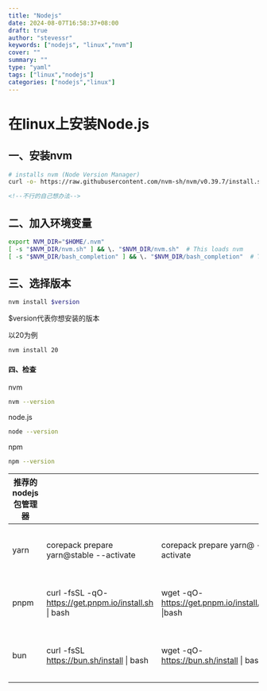 ```yaml
---
title: "Nodejs"
date: 2024-08-07T16:58:37+08:00
draft: true
author: "stevessr"
keywords: ["nodejs", "linux","nvm"]
cover: ""
summary: ""
type: "yaml"
tags: ["linux","nodejs"]
categories: ["nodejs","linux"]
---
```


# 在linux上安装Node.js

## 一、安装nvm

```bash
# installs nvm (Node Version Manager)
curl -o- https://raw.githubusercontent.com/nvm-sh/nvm/v0.39.7/install.sh | bash
```

```html
<!--不行的自己想办法-->
```

<!--笔者是这样的curl -o- https://fastgit.cc/raw.githubusercontent.com/nvm-sh/nvm/v0.39.7/install.sh | bash-->

## 二、加入环境变量

```bash
export NVM_DIR="$HOME/.nvm"
[ -s "$NVM_DIR/nvm.sh" ] && \. "$NVM_DIR/nvm.sh"  # This loads nvm
[ -s "$NVM_DIR/bash_completion" ] && \. "$NVM_DIR/bash_completion"  # This loads nvm bash_completion

```

<!--这是我的-->

## 三、选择版本

```bash
nvm install $version
```

$version代表你想安装的版本

以20为例

```bash
nvm install 20
```

#### 四、检查

nvm

```bash
nvm --version
```

node.js

```bash
node --version
```

npm

```bash
npm --version
```

| 推荐的nodejs 包管理器 |                                                        |                                                 | npm包形式                 |
| --------------------- | ------------------------------------------------------ | ----------------------------------------------- | ------------------------- |
| yarn                  | corepack prepare yarn@stable --activate                | corepack prepare yarn@<version> --activate      | npm install --global yarn |
| pnpm                  | curl -fsSL -qO- https://get.pnpm.io/install.sh \| bash | wget -qO- https://get.pnpm.io/install.sh \|bash | npm install --global pnpm |
| bun                   | curl -fsSL https://bun.sh/install \| bash              | wget -qO- https://bun.sh/install \| bash        | npm install --global bun  |


